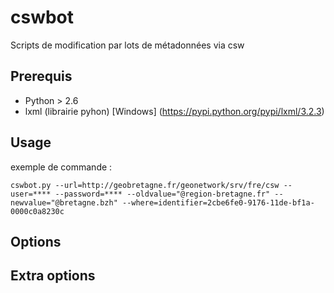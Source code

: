 # cswbot
Scripts de modification par lots de métadonnées via csw

## Prerequis

 * Python > 2.6
 * lxml (librairie pyhon) [Windows] (https://pypi.python.org/pypi/lxml/3.2.3)
 
 
## Usage
exemple de commande :

    cswbot.py --url=http://geobretagne.fr/geonetwork/srv/fre/csw --user=**** --password=**** --oldvalue="@region-bretagne.fr" --newvalue="@bretagne.bzh" --where=identifier=2cbe6fe0-9176-11de-bf1a-0000c0a8230c



## Options

## Extra options